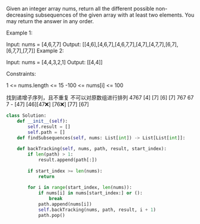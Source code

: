 Given an integer array nums, 
return all the different possible non-decreasing subsequences 
of the given array with at least two elements. 
You may return the answer in any order.

 

Example 1:

Input: nums = [4,6,7,7]
Output: [[4,6],[4,6,7],[4,6,7,7],[4,7],[4,7,7],[6,7],[6,7,7],[7,7]]
Example 2:

Input: nums = [4,4,3,2,1]
Output: [[4,4]]
 

Constraints:

1 <= nums.length <= 15
-100 <= nums[i] <= 100

找到递增子序列，且不重复
不可以对原数组进行排列
                                    4767
            [4]               [7]           [6]               [7]
            767               67            7                   -
        [47]  [46][47❌]      [76❌] [77]   [67]
    


```python
class Solution:
    def __init__(self):
        self.result = []
        self.path = []
    def findSubsequences(self, nums: List[int]) -> List[List[int]]:
          
    def backTracking(self, nums, path, result, start_index):
        if len(path) > 1:
            result.append(path[:])
        
        if start_index >= len(nums):
            return
        
        for i in range(start_index, len(nums)):
            if nums[i] in nums[start_index:] or ():
                break
            path.append(nums[i])
            self.backTracking(nums, path, result, i + 1)
            path.pop()
        
        


```